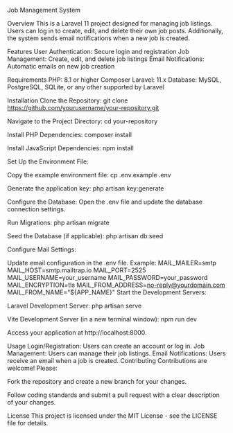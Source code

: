 Job Management System

Overview
This is a Laravel 11 project designed for managing job listings. Users can log in to create, edit, and delete their own job posts. Additionally, the system sends email notifications when a new job is created.

Features
User Authentication: Secure login and registration
Job Management: Create, edit, and delete job listings
Email Notifications: Automatic emails on new job creation

Requirements
PHP: 8.1 or higher
Composer
Laravel: 11.x
Database: MySQL, PostgreSQL, SQLite, or any other supported by Laravel

Installation
Clone the Repository:
git clone https://github.com/yourusername/your-repository.git

Navigate to the Project Directory:
cd your-repository

Install PHP Dependencies:
composer install

Install JavaScript Dependencies:
npm install

Set Up the Environment File:

Copy the example environment file:
cp .env.example .env

Generate the application key:
php artisan key:generate

Configure the Database:
Open the .env file and update the database connection settings.

Run Migrations:
php artisan migrate

Seed the Database (if applicable):
php artisan db:seed

Configure Mail Settings:

Update email configuration in the .env file. Example:
MAIL_MAILER=smtp
MAIL_HOST=smtp.mailtrap.io
MAIL_PORT=2525
MAIL_USERNAME=your_username
MAIL_PASSWORD=your_password
MAIL_ENCRYPTION=tls
MAIL_FROM_ADDRESS=no-reply@yourdomain.com
MAIL_FROM_NAME="${APP_NAME}"
Start the Development Servers:

Laravel Development Server:
php artisan serve

Vite Development Server (in a new terminal window):
npm run dev

Access your application at http://localhost:8000.

Usage
Login/Registration: Users can create an account or log in.
Job Management: Users can manage their job listings.
Email Notifications: Users receive an email when a job is created.
Contributing
Contributions are welcome! Please:

Fork the repository and create a new branch for your changes.

Follow coding standards and submit a pull request with a clear description of your changes.

License
This project is licensed under the MIT License - see the LICENSE file for details.